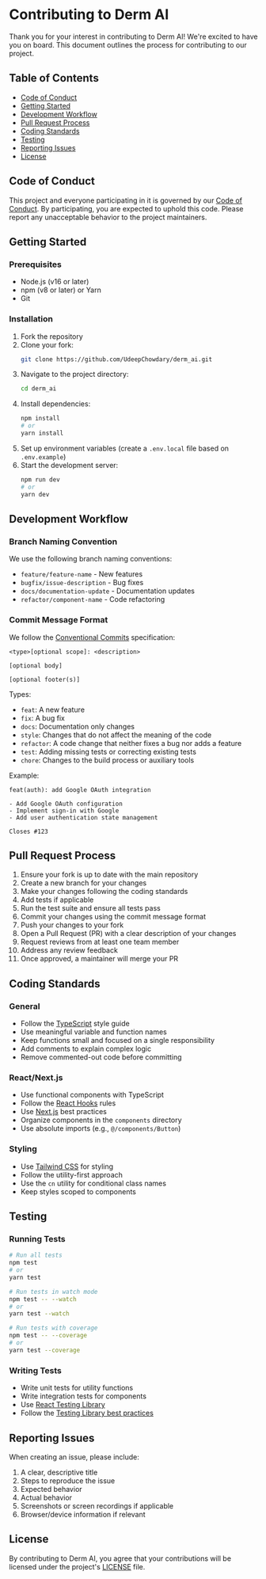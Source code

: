 # Contributing to Derm AI

Thank you for your interest in contributing to Derm AI! We're excited to have you on board. This document outlines the process for contributing to our project.

## Table of Contents
- [Code of Conduct](#code-of-conduct)
- [Getting Started](#getting-started)
- [Development Workflow](#development-workflow)
- [Pull Request Process](#pull-request-process)
- [Coding Standards](#coding-standards)
- [Testing](#testing)
- [Reporting Issues](#reporting-issues)
- [License](#license)

## Code of Conduct

This project and everyone participating in it is governed by our [Code of Conduct](CODE_OF_CONDUCT.md). By participating, you are expected to uphold this code. Please report any unacceptable behavior to the project maintainers.

## Getting Started

### Prerequisites

- Node.js (v16 or later)
- npm (v8 or later) or Yarn
- Git

### Installation

1. Fork the repository
2. Clone your fork:
   ```bash
   git clone https://github.com/UdeepChowdary/derm_ai.git
   ```
3. Navigate to the project directory:
   ```bash
   cd derm_ai
   ```
4. Install dependencies:
   ```bash
   npm install
   # or
   yarn install
   ```
5. Set up environment variables (create a `.env.local` file based on `.env.example`)
6. Start the development server:
   ```bash
   npm run dev
   # or
   yarn dev
   ```

## Development Workflow

### Branch Naming Convention

We use the following branch naming conventions:

- `feature/feature-name` - New features
- `bugfix/issue-description` - Bug fixes
- `docs/documentation-update` - Documentation updates
- `refactor/component-name` - Code refactoring

### Commit Message Format

We follow the [Conventional Commits](https://www.conventionalcommits.org/) specification:

```
<type>[optional scope]: <description>

[optional body]

[optional footer(s)]
```

Types:
- `feat`: A new feature
- `fix`: A bug fix
- `docs`: Documentation only changes
- `style`: Changes that do not affect the meaning of the code
- `refactor`: A code change that neither fixes a bug nor adds a feature
- `test`: Adding missing tests or correcting existing tests
- `chore`: Changes to the build process or auxiliary tools

Example:
```
feat(auth): add Google OAuth integration

- Add Google OAuth configuration
- Implement sign-in with Google
- Add user authentication state management

Closes #123
```

## Pull Request Process

1. Ensure your fork is up to date with the main repository
2. Create a new branch for your changes
3. Make your changes following the coding standards
4. Add tests if applicable
5. Run the test suite and ensure all tests pass
6. Commit your changes using the commit message format
7. Push your changes to your fork
8. Open a Pull Request (PR) with a clear description of your changes
9. Request reviews from at least one team member
10. Address any review feedback
11. Once approved, a maintainer will merge your PR

## Coding Standards

### General
- Follow the [TypeScript](https://www.typescriptlang.org/docs/) style guide
- Use meaningful variable and function names
- Keep functions small and focused on a single responsibility
- Add comments to explain complex logic
- Remove commented-out code before committing

### React/Next.js
- Use functional components with TypeScript
- Follow the [React Hooks](https://reactjs.org/docs/hooks-rules.html) rules
- Use [Next.js](https://nextjs.org/docs) best practices
- Organize components in the `components` directory
- Use absolute imports (e.g., `@/components/Button`)

### Styling
- Use [Tailwind CSS](https://tailwindcss.com/) for styling
- Follow the utility-first approach
- Use the `cn` utility for conditional class names
- Keep styles scoped to components

## Testing

### Running Tests

```bash
# Run all tests
npm test
# or
yarn test

# Run tests in watch mode
npm test -- --watch
# or
yarn test --watch

# Run tests with coverage
npm test -- --coverage
# or
yarn test --coverage
```

### Writing Tests
- Write unit tests for utility functions
- Write integration tests for components
- Use [React Testing Library](https://testing-library.com/docs/react-testing-library/intro/)
- Follow the [Testing Library best practices](https://testing-library.com/docs/guiding-principles/)

## Reporting Issues

When creating an issue, please include:

1. A clear, descriptive title
2. Steps to reproduce the issue
3. Expected behavior
4. Actual behavior
5. Screenshots or screen recordings if applicable
6. Browser/device information if relevant

## License

By contributing to Derm AI, you agree that your contributions will be licensed under the project's [LICENSE](LICENSE) file.
